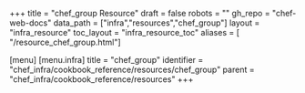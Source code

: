 +++
title = "chef_group Resource"
draft = false
robots = ""
gh_repo = "chef-web-docs"
data_path = ["infra","resources","chef_group"]
layout = "infra_resource"
toc_layout = "infra_resource_toc"
aliases = [ "/resource_chef_group.html"]

[menu]
  [menu.infra]
    title = "chef_group"
    identifier = "chef_infra/cookbook_reference/resources/chef_group"
    parent = "chef_infra/cookbook_reference/resources"
+++

<!-- The contents of this page are automatically generated from the chef_group.yaml file in the data directory. -->
<!-- To suggest a change, edit the https://github.com/chef/chef/blob/main/lib/chef/resource/chef_group.rb file
      and submit a pull request to the https://github.com/chef/chef repository. -->
